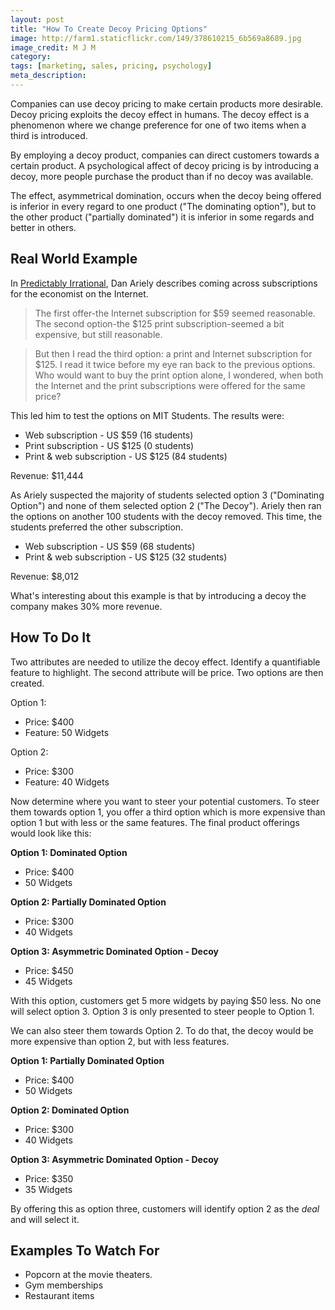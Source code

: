 ```yaml
---
layout: post
title: "How To Create Decoy Pricing Options"
image: http://farm1.staticflickr.com/149/378610215_6b569a8689.jpg
image_credit: M J M
category: 
tags: [marketing, sales, pricing, psychology]
meta_description: 
---
```


Companies can use decoy pricing to make certain products more desirable. Decoy pricing exploits the decoy effect in humans. The decoy effect is a phenomenon where we change preference for one of two items when a third is introduced.

By employing a decoy product, companies can direct customers towards a certain product. A psychological affect of decoy pricing is by introducing a decoy, more people purchase the product than if no decoy was available.

The effect, asymmetrical domination, occurs when the decoy being offered is inferior in every regard to one product ("The dominating option"), but to the other product  ("partially dominated") it is inferior in some regards and better in others.

## Real World Example
In [Predictably Irrational][4], Dan Ariely describes coming across subscriptions for the economist on the Internet.

> The first offer-the Internet subscription for $59 seemed reasonable. The second option-the $125 print subscription-seemed a bit expensive, but still reasonable.

> But then I read the third option: a print and Internet subscription for $125. I read it twice before my eye ran back to the previous options. Who would want to buy the print option alone, I wondered, when both the Internet and the print subscriptions were offered for the same price?

This led him to test the options on MIT Students. The results were:

* Web subscription - US $59 (16 students)
* Print subscription - US $125 (0 students)
* Print & web subscription - US $125 (84 students)

Revenue: $11,444

As Ariely suspected the majority of students selected option 3 ("Dominating Option") and none of them selected option 2 ("The Decoy"). Ariely then ran the options on another 100 students with the decoy removed. This time, the students preferred the other subscription.

* Web subscription - US $59 (68 students)
* Print & web subscription - US $125 (32 students)

Revenue: $8,012

What's interesting about this example is that by introducing a decoy the company makes 30% more revenue.

[4]: http://www.amazon.com/gp/product/0061353248/ref=as_li_ss_tl?ie=UTF8&camp=1789&creative=390957&creativeASIN=0061353248&linkCode=as2&tag=breharsblo-20

## How To Do It
Two attributes are needed to utilize the decoy effect. Identify a quantifiable feature to highlight. The second attribute will be price. Two options are then created.

Option 1:

* Price: $400
* Feature: 50 Widgets

Option 2:

* Price: $300
* Feature: 40 Widgets

Now determine where you want to steer your potential customers. To steer them towards option 1, you offer a third option which is more expensive than option 1 but with less or the same features. The final product offerings would look like this:

__Option 1: Dominated Option__

* Price: $400
* 50 Widgets

__Option 2: Partially Dominated Option__

* Price: $300
* 40 Widgets

__Option 3: Asymmetric Dominated Option - Decoy__

* Price: $450
* 45 Widgets

With this option, customers get 5 more widgets by paying $50 less. No one will select option 3. Option 3 is only presented to steer people to Option 1.

We can also steer them towards Option 2. To do that, the decoy would be more expensive than option 2, but with less features.

__Option 1: Partially Dominated Option__

* Price: $400
* 50 Widgets

__Option 2: Dominated Option__

* Price: $300
* 40 Widgets

__Option 3: Asymmetric Dominated Option - Decoy__ 

* Price: $350
* 35 Widgets

By offering this as option three, customers will identify option 2 as the _deal_ and will select it.

## Examples To Watch For

* Popcorn at the movie theaters.
* Gym memberships
* Restaurant items
